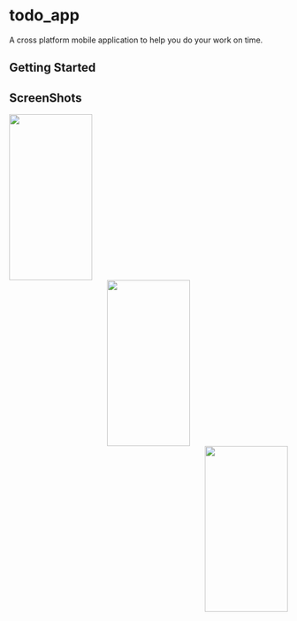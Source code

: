 # todo_app

A cross platform mobile application to help you do your work on time.

## Getting Started

## ScreenShots
<div>
<div align="left"><img src="https://user-images.githubusercontent.com/62475598/102681955-981ba280-41eb-11eb-84be-0806fd24c4aa.png" width="150" height="300"> 
<div align="center"><img src="https://user-images.githubusercontent.com/62475598/102681982-c8634100-41eb-11eb-97a5-ae66ac3e8909.png" width="150" height="300">
</div>
<div align="right"><img src="https://user-images.githubusercontent.com/62475598/102681982-c8634100-41eb-11eb-97a5-ae66ac3e8909.png" width="150" height="300"> </div>
</div>

</div>
